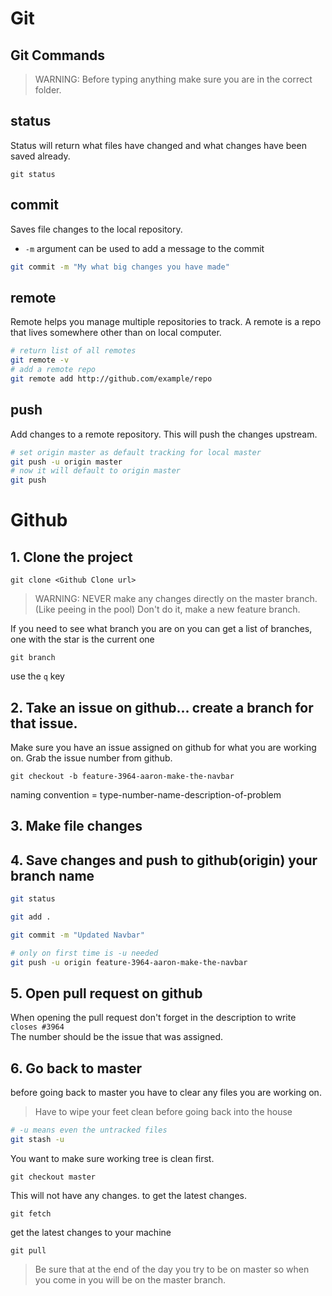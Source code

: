 # Git

## Git Commands

> WARNING: Before typing anything make sure you are in the correct folder.

## status 
Status will return what files have changed and what changes have been saved already.

```
git status
```

## commit 
Saves file changes to the local repository.  
- `-m` argument can be used to add a message to the commit

```bash
git commit -m "My what big changes you have made"
``` 

## remote 

Remote helps you manage multiple repositories to track. A remote is a repo that lives somewhere other than on local computer.

```bash
# return list of all remotes
git remote -v
# add a remote repo
git remote add http://github.com/example/repo
```
## push 

Add changes to a remote repository. This will push the changes upstream.

```bash
# set origin master as default tracking for local master
git push -u origin master
# now it will default to origin master
git push
```


# Github

## 1. Clone the project

```
git clone <Github Clone url>
```

> WARNING: NEVER make any changes directly on the master branch. (Like peeing in the pool) Don't do it, make a new feature branch.

If you need to see what branch you are on you can get a list of branches, one with the star is the current one
```
git branch
```
use the `q` key 


## 2. Take an issue on github... create a branch for that issue.  

Make sure you have an issue assigned on github for what you are working on. Grab the issue number from github.

```
git checkout -b feature-3964-aaron-make-the-navbar
```
naming convention = type-number-name-description-of-problem


## 3. Make file changes

## 4. Save changes and push to github(origin) your branch name

```bash
git status

git add .

git commit -m "Updated Navbar"

# only on first time is -u needed
git push -u origin feature-3964-aaron-make-the-navbar
```

## 5. Open pull request on github

When opening the pull request don't forget in the description to write  
`closes #3964`  
The number should be the issue that was assigned.


## 6. Go back to master

before going back to master you have to clear any files you are working on.

> Have to wipe your feet clean before going back into the house

```bash
# -u means even the untracked files
git stash -u
```
You want to make sure working tree is clean first.

```
git checkout master
```

This will not have any changes. to get the latest changes.

```
git fetch
```

get the latest changes to your machine

```
git pull
```



> Be sure that at the end of the day you try to be on master so when you come in you will be on the master branch.
